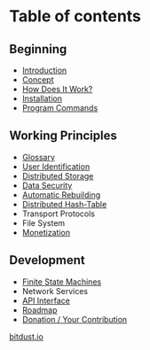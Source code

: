 # Table of contents

## Beginning

+ [Introduction](intro.md)
+ [Concept](concept.md)
+ [How Does It Work?](principle.md)
+ [Installation](install.md)
+ [Program Commands](commands.md)


## Working Principles

+ [Glossary](glossary.md)
+ [User Identification](identities.md)
+ [Distributed Storage](storage.md)
+ [Data Security](security.md)
+ [Automatic Rebuilding](rebuilding.md)
+ [Distributed Hash-Table](dht.md)
+ Transport Protocols
+ File System
+ [Monetization](monetization.md)



## Development

+ [Finite State Machines](automats.md)
+ Network Services
+ [API Interface](api.md)
+ [Roadmap](roadmap.md)
+ [Donation / Your Contribution](donate.md)



[bitdust.io](http://bitdust.io)
